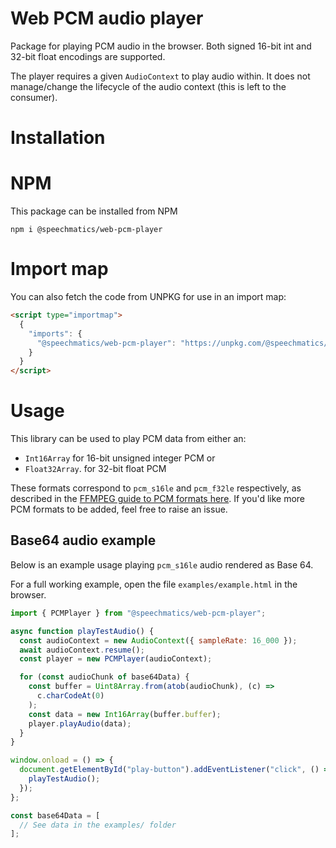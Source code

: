 # Web PCM audio player

Package for playing PCM audio in the browser. Both signed 16-bit int and 32-bit float encodings are supported.

The player requires a given `AudioContext` to play audio within. It does not manage/change the lifecycle of the audio context (this is left to the consumer).

# Installation

# NPM

This package can be installed from NPM

```
npm i @speechmatics/web-pcm-player
```

# Import map

You can also fetch the code from UNPKG for use in an import map:

```html
<script type="importmap">
  {
    "imports": {
      "@speechmatics/web-pcm-player": "https://unpkg.com/@speechmatics/web-pcm-player@1.0.0-rc/dist/index.min.js"
    }
  }
</script>
```

# Usage

This library can be used to play PCM data from either an:
  - `Int16Array` for 16-bit unsigned integer PCM or
  - `Float32Array`. for 32-bit float PCM

These formats correspond to `pcm_s16le` and `pcm_f32le` respectively, as described in the [FFMPEG guide to PCM formats here](https://trac.ffmpeg.org/wiki/audio%20types#SampleFormats). If you'd like more PCM formats to be added, feel free to raise an issue.

## Base64 audio example

Below is an example usage playing `pcm_s16le` audio rendered as Base 64.

For a full working example, open the file `examples/example.html` in the browser.

```javascript
import { PCMPlayer } from "@speechmatics/web-pcm-player";

async function playTestAudio() {
  const audioContext = new AudioContext({ sampleRate: 16_000 });
  await audioContext.resume();
  const player = new PCMPlayer(audioContext);

  for (const audioChunk of base64Data) {
    const buffer = Uint8Array.from(atob(audioChunk), (c) =>
      c.charCodeAt(0)
    );
    const data = new Int16Array(buffer.buffer);
    player.playAudio(data);
  }
}

window.onload = () => {
  document.getElementById("play-button").addEventListener("click", () => {
    playTestAudio();
  });
};

const base64Data = [
  // See data in the examples/ folder
];
```